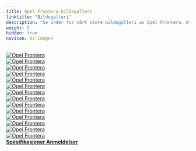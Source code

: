 ```yaml
---
title: Opel Frontera bildegalleri
linktitle: "Bildegalleri"
description: "Se under for vårt store bildegalleri av Opel Frontera. Klikk på bildene for høyoppløselige versjoner."
weight: 5
hidden: true
navicon: bi-images
---
```

<!-- markdownlint-disable MD033 -->
<div class="row" id ="my-gallery">
	<div class="pswp-grid-item col-6 col-md-4">
		<a href="https://media.evkx.net/multimedia/models/opel/frontera/details_1.jpg"
data-pswp-src="https://media.evkx.net/multimedia/models/opel/frontera/details_1.jpg"
data-pswp-width="3000"
data-pswp-height="1687" 
target="_blank">
			<img src="https://media.evkx.net/multimedia/models/opel/frontera/details_1_xst.jpg" alt="Opel Frontera" class="img-fluid " />
		</a>
	</div>
	<div class="pswp-grid-item col-6 col-md-4">
		<a href="https://media.evkx.net/multimedia/models/opel/frontera/exterior_1.jpg"
data-pswp-src="https://media.evkx.net/multimedia/models/opel/frontera/exterior_1.jpg"
data-pswp-width="3000"
data-pswp-height="1687" 
target="_blank">
			<img src="https://media.evkx.net/multimedia/models/opel/frontera/exterior_1_xst.jpg" alt="Opel Frontera" class="img-fluid " />
		</a>
	</div>
	<div class="pswp-grid-item col-6 col-md-4">
		<a href="https://media.evkx.net/multimedia/models/opel/frontera/exterior_2.jpg"
data-pswp-src="https://media.evkx.net/multimedia/models/opel/frontera/exterior_2.jpg"
data-pswp-width="3000"
data-pswp-height="1687" 
target="_blank">
			<img src="https://media.evkx.net/multimedia/models/opel/frontera/exterior_2_xst.jpg" alt="Opel Frontera" class="img-fluid " />
		</a>
	</div>
	<div class="pswp-grid-item col-6 col-md-4">
		<a href="https://media.evkx.net/multimedia/models/opel/frontera/exterior_3.jpg"
data-pswp-src="https://media.evkx.net/multimedia/models/opel/frontera/exterior_3.jpg"
data-pswp-width="3000"
data-pswp-height="1687" 
target="_blank">
			<img src="https://media.evkx.net/multimedia/models/opel/frontera/exterior_3_xst.jpg" alt="Opel Frontera" class="img-fluid " />
		</a>
	</div>
	<div class="pswp-grid-item col-6 col-md-4">
		<a href="https://media.evkx.net/multimedia/models/opel/frontera/exterior_4.jpg"
data-pswp-src="https://media.evkx.net/multimedia/models/opel/frontera/exterior_4.jpg"
data-pswp-width="3000"
data-pswp-height="1877" 
target="_blank">
			<img src="https://media.evkx.net/multimedia/models/opel/frontera/exterior_4_xst.jpg" alt="Opel Frontera" class="img-fluid " />
		</a>
	</div>
	<div class="pswp-grid-item col-6 col-md-4">
		<a href="https://media.evkx.net/multimedia/models/opel/frontera/headlights_1.jpg"
data-pswp-src="https://media.evkx.net/multimedia/models/opel/frontera/headlights_1.jpg"
data-pswp-width="3000"
data-pswp-height="1687" 
target="_blank">
			<img src="https://media.evkx.net/multimedia/models/opel/frontera/headlights_1_xst.jpg" alt="Opel Frontera" class="img-fluid " />
		</a>
	</div>
	<div class="pswp-grid-item col-6 col-md-4">
		<a href="https://media.evkx.net/multimedia/models/opel/frontera/headlights_2.jpg"
data-pswp-src="https://media.evkx.net/multimedia/models/opel/frontera/headlights_2.jpg"
data-pswp-width="3000"
data-pswp-height="2000" 
target="_blank">
			<img src="https://media.evkx.net/multimedia/models/opel/frontera/headlights_2_xst.jpg" alt="Opel Frontera" class="img-fluid " />
		</a>
	</div>
	<div class="pswp-grid-item col-6 col-md-4">
		<a href="https://media.evkx.net/multimedia/models/opel/frontera/interior_1.jpg"
data-pswp-src="https://media.evkx.net/multimedia/models/opel/frontera/interior_1.jpg"
data-pswp-width="3000"
data-pswp-height="1687" 
target="_blank">
			<img src="https://media.evkx.net/multimedia/models/opel/frontera/interior_1_xst.jpg" alt="Opel Frontera" class="img-fluid " />
		</a>
	</div>
	<div class="pswp-grid-item col-6 col-md-4">
		<a href="https://media.evkx.net/multimedia/models/opel/frontera/main_1.jpg"
data-pswp-src="https://media.evkx.net/multimedia/models/opel/frontera/main_1.jpg"
data-pswp-width="3000"
data-pswp-height="1687" 
target="_blank">
			<img src="https://media.evkx.net/multimedia/models/opel/frontera/main_1_xst.jpg" alt="Opel Frontera" class="img-fluid " />
		</a>
	</div>
	<div class="pswp-grid-item col-6 col-md-4">
		<a href="https://media.evkx.net/multimedia/models/opel/frontera/platform_1.jpg"
data-pswp-src="https://media.evkx.net/multimedia/models/opel/frontera/platform_1.jpg"
data-pswp-width="3000"
data-pswp-height="2121" 
target="_blank">
			<img src="https://media.evkx.net/multimedia/models/opel/frontera/platform_1_xst.jpg" alt="Opel Frontera" class="img-fluid " />
		</a>
	</div>
	<div class="pswp-grid-item col-6 col-md-4">
		<a href="https://media.evkx.net/multimedia/models/opel/frontera/rearlights_1.jpg"
data-pswp-src="https://media.evkx.net/multimedia/models/opel/frontera/rearlights_1.jpg"
data-pswp-width="3000"
data-pswp-height="2000" 
target="_blank">
			<img src="https://media.evkx.net/multimedia/models/opel/frontera/rearlights_1_xst.jpg" alt="Opel Frontera" class="img-fluid " />
		</a>
	</div>
	<div class="pswp-grid-item col-6 col-md-4">
		<a href="https://media.evkx.net/multimedia/models/opel/frontera/screens_1.jpg"
data-pswp-src="https://media.evkx.net/multimedia/models/opel/frontera/screens_1.jpg"
data-pswp-width="3000"
data-pswp-height="1875" 
target="_blank">
			<img src="https://media.evkx.net/multimedia/models/opel/frontera/screens_1_xst.jpg" alt="Opel Frontera" class="img-fluid " />
		</a>
	</div>
	<div class="pswp-grid-item col-6 col-md-4">
		<a href="https://media.evkx.net/multimedia/models/opel/frontera/trunk_1.jpg"
data-pswp-src="https://media.evkx.net/multimedia/models/opel/frontera/trunk_1.jpg"
data-pswp-width="3000"
data-pswp-height="2000" 
target="_blank">
			<img src="https://media.evkx.net/multimedia/models/opel/frontera/trunk_1_xst.jpg" alt="Opel Frontera" class="img-fluid " />
		</a>
	</div>
	<div class="pswp-grid-item col-6 col-md-4">
		<a href="https://media.evkx.net/multimedia/models/opel/frontera/wheels_1.jpg"
data-pswp-src="https://media.evkx.net/multimedia/models/opel/frontera/wheels_1.jpg"
data-pswp-width="3000"
data-pswp-height="1687" 
target="_blank">
			<img src="https://media.evkx.net/multimedia/models/opel/frontera/wheels_1_xst.jpg" alt="Opel Frontera" class="img-fluid " />
		</a>
	</div>
</div>
<script type="module">
  import PhotoSwipeLightbox from '/js/photoswipe-lightbox.esm.js';
    const lightbox = new PhotoSwipeLightbox({
       gallery: '#my-gallery',
        children: 'a',
        pswpModule: () => import('/js/photoswipe.esm.js')
    });
lightbox.init();
</script>
<div class="mt-3 mb-3">
<a href="../specifications/" class="text-decoration-none text-black">
<strong><i class="bi-arrow-left"></i> Spesifikasjoner </strong>
</a>
<a href="../reviews/" class="text-decoration-none text-black float-end">
<strong>Anmeldelser <i class="bi-arrow-right"></i></strong>
</a>
</div>
